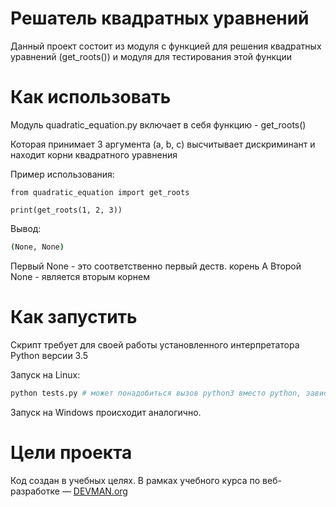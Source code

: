 # Решатель квадратных уравнений

Данный проект состоит из модуля с функцией для решения квадратных уравнений (get_roots()) и модуля для тестирования этой функции

# Как использовать

Модуль quadratic_equation.py включает в себя функцию - get_roots()

Которая принимает 3 аргумента (a, b, c) высчитывает дискриминант и находит корни квадратного уравнения

Пример использования:

```
from quadratic_equation import get_roots

print(get_roots(1, 2, 3))
```

Вывод:
```bash
(None, None) 
```

Первый None - это соответственно первый деств. корень
А Второй None - является вторым корнем


# Как запустить

Скрипт требует для своей работы установленного интерпретатора Python версии 3.5

Запуск на Linux:

```bash
python tests.py # может понадобиться вызов python3 вместо python, зависит от настроек операционной системы
```

Запуск на Windows происходит аналогично.

# Цели проекта

Код создан в учебных целях. В рамках учебного курса по веб-разработке ― [DEVMAN.org](https://devman.org)
